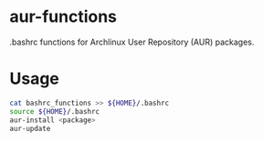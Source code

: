 # aur-functions
.bashrc functions for Archlinux User Repository (AUR) packages.

# Usage
```bash
cat bashrc_functions >> ${HOME}/.bashrc
source ${HOME}/.bashrc
aur-install <package>
aur-update
```

